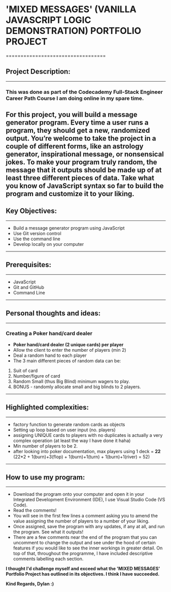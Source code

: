 # 'MIXED MESSAGES' (VANILLA JAVASCRIPT LOGIC DEMONSTRATION) PORTFOLIO PROJECT
==================================
## Project Description:
------------------------
### This was done as part of the Codecademy Full-Stack Engineer Career Path Course I am doing online in my spare time.

For this project, you will build a message generator program. Every time a user runs a program, they should get a new, randomized output. You’re welcome to take the project in a couple of different forms, like an astrology generator, inspirational message, or nonsensical jokes. To make your program truly random, the message that it outputs should be made up of at least three different pieces of data. Take what you know of JavaScript syntax so far to build the program and customize it to your liking.
------------------------------------------------------------------------------------------------------
## Key Objectives:
------------------------------------------------------
+ Build a message generator program using JavaScript
+ Use Git version control
+ Use the command line
+ Develop locally on your computer
------------------------------------------------------
## Prerequisites:
--------------------
+ JavaScript
+ Git and GitHub
+ Command Line
-------------------------------
## Personal thoughts and ideas:
-------------------------------
### Creating a Poker hand/card dealer
+ **Poker hand/card dealer (2 unique cards) per player**
+ Allow the client to enter the number of players (min 2)
+ Deal a random hand to each player
+ The 3 main different pieces of random data can be:
1. Suit of card
2. Number/figure of card
3. Random Small (thus Big Blind) minimum wagers to play.
4. BONUS - randomly allocate small and big blinds to 2 players.
-------------------------------
## Highlighted complexities:
-------------------------------
+ factory function to generate random cards as objects
+ Setting up loop based on user input (no. players)
+ assigning UNIQUE cards to players with no duplicates is actually a very complex operation (at least the way I have done it haha)
+ Min number of players to be 2.
+ after looking into poker documentation, max players using 1 deck = **22** (22*2 + 1(burn)+3(flop) + 1(burn)+1(turn) + 1(burn)+1(river) = 52)
-------------------------------
## How to use my program:
-------------------------------
+ Download the program onto your computer and open it in your Integrated Development Environment (IDE), I use Visual Studio Code (VS Code).
+ Read the comments!
+ You will see in the first few lines a comment asking you to amend the value assigning the number of players to a number of your liking.
+ Once assigned, save the program with any updates, if any at all, and run the program. See what it outputs!
+ There are a few comments near the end of the program that you can uncomment to change the output and see under the hood of certain features if you would like to see the inner workings in greater detail. On top of that, throughout the programme, I have included descriptive comments labelling each section.

**I thought I'd challenge myself and exceed what the 'MIXED MESSAGES' Portfolio Project has outlined in its objectives. I think I have succeeded.**

**Kind Regards, Dylan :)**
